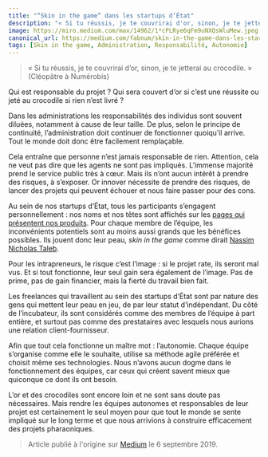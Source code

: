 ```yaml
---
title: "“Skin in the game” dans les startups d’État"
description: "« Si tu réussis, je te couvrirai d'or, sinon, je te jetterai au crocodile. » (Cléopâtre à Numérobis)"
image: https://miro.medium.com/max/14962/1*cPLRye6qFm9uNXQsWluMew.jpeg
canonical_url: https://medium.com/fabnum/skin-in-the-game-dans-les-startups-d%C3%A9tat-40afa6446eaf
tags: [Skin in the game, Administration, Responsabilité, Autonomie]
---
```


> « Si tu réussis, je te couvrirai d’or, sinon, je te jetterai au crocodile. » (Cléopâtre à Numérobis)

Qui est responsable du projet ? Qui sera couvert d’or si c’est une réussite ou jeté au crocodile si rien n’est livré ?

Dans les administrations les responsabilités des individus sont souvent diluées, notamment à cause de leur taille. De plus, selon le principe de continuité, l’administration doit continuer de fonctionner quoiqu’il arrive. Tout le monde doit donc être facilement remplaçable.

Cela entraîne que personne n’est jamais responsable de rien. Attention, cela ne veut pas dire que les agents ne sont pas impliqués. L’immense majorité prend le service public très à cœur. Mais ils n’ont aucun intérêt à prendre des risques, à s’exposer. Or innover nécessite de prendre des risques, de lancer des projets qui peuvent échouer et nous faire passer pour des cons.

Au sein de nos startups d’État, tous les participants s’engagent personnellement : nos noms et nos têtes sont affichés sur les [pages qui présentent nos produits](https://beta.gouv.fr/incubateurs/fabnumdef.html). Pour chaque membre de l’équipe, les inconvénients potentiels sont au moins aussi grands que les bénéfices possibles. Ils jouent donc leur peau, _skin in the game_ comme dirait [Nassim Nicholas Taleb](https://twitter.com/nntaleb).

Pour les intrapreneurs, le risque c’est l’image : si le projet rate, ils seront mal vus. Et si tout fonctionne, leur seul gain sera également de l’image. Pas de prime, pas de gain financier, mais la fierté du travail bien fait.

Les freelances qui travaillent au sein des startups d’État sont par nature des gens qui mettent leur peau en jeu, de par leur statut d’indépendant. Du côté de l’incubateur, ils sont considérés comme des membres de l’équipe à part entière, et surtout pas comme des prestataires avec lesquels nous aurions une relation client-fournisseur.

Afin que tout cela fonctionne un maître mot : l’autonomie. Chaque équipe s’organise comme elle le souhaite, utilise sa méthode agile préférée et choisit même ses technologies. Nous n’avons aucun dogme dans le fonctionnement des équipes, car ceux qui créent savent mieux que quiconque ce dont ils ont besoin.

L’or et des crocodiles sont encore loin et ne sont sans doute pas nécessaires. Mais rendre les équipes autonomes et responsables de leur projet est certainement le seul moyen pour que tout le monde se sente impliqué sur le long terme et que nous arrivions à construire efficacement des projets pharaoniques.

> Article publié à l'origine sur [Medium](https://medium.com/fabnum/skin-in-the-game-dans-les-startups-d%C3%A9tat-40afa6446eaf) le 6 septembre 2019.
